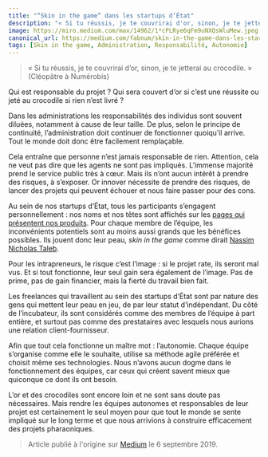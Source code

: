 ```yaml
---
title: "“Skin in the game” dans les startups d’État"
description: "« Si tu réussis, je te couvrirai d'or, sinon, je te jetterai au crocodile. » (Cléopâtre à Numérobis)"
image: https://miro.medium.com/max/14962/1*cPLRye6qFm9uNXQsWluMew.jpeg
canonical_url: https://medium.com/fabnum/skin-in-the-game-dans-les-startups-d%C3%A9tat-40afa6446eaf
tags: [Skin in the game, Administration, Responsabilité, Autonomie]
---
```


> « Si tu réussis, je te couvrirai d’or, sinon, je te jetterai au crocodile. » (Cléopâtre à Numérobis)

Qui est responsable du projet ? Qui sera couvert d’or si c’est une réussite ou jeté au crocodile si rien n’est livré ?

Dans les administrations les responsabilités des individus sont souvent diluées, notamment à cause de leur taille. De plus, selon le principe de continuité, l’administration doit continuer de fonctionner quoiqu’il arrive. Tout le monde doit donc être facilement remplaçable.

Cela entraîne que personne n’est jamais responsable de rien. Attention, cela ne veut pas dire que les agents ne sont pas impliqués. L’immense majorité prend le service public très à cœur. Mais ils n’ont aucun intérêt à prendre des risques, à s’exposer. Or innover nécessite de prendre des risques, de lancer des projets qui peuvent échouer et nous faire passer pour des cons.

Au sein de nos startups d’État, tous les participants s’engagent personnellement : nos noms et nos têtes sont affichés sur les [pages qui présentent nos produits](https://beta.gouv.fr/incubateurs/fabnumdef.html). Pour chaque membre de l’équipe, les inconvénients potentiels sont au moins aussi grands que les bénéfices possibles. Ils jouent donc leur peau, _skin in the game_ comme dirait [Nassim Nicholas Taleb](https://twitter.com/nntaleb).

Pour les intrapreneurs, le risque c’est l’image : si le projet rate, ils seront mal vus. Et si tout fonctionne, leur seul gain sera également de l’image. Pas de prime, pas de gain financier, mais la fierté du travail bien fait.

Les freelances qui travaillent au sein des startups d’État sont par nature des gens qui mettent leur peau en jeu, de par leur statut d’indépendant. Du côté de l’incubateur, ils sont considérés comme des membres de l’équipe à part entière, et surtout pas comme des prestataires avec lesquels nous aurions une relation client-fournisseur.

Afin que tout cela fonctionne un maître mot : l’autonomie. Chaque équipe s’organise comme elle le souhaite, utilise sa méthode agile préférée et choisit même ses technologies. Nous n’avons aucun dogme dans le fonctionnement des équipes, car ceux qui créent savent mieux que quiconque ce dont ils ont besoin.

L’or et des crocodiles sont encore loin et ne sont sans doute pas nécessaires. Mais rendre les équipes autonomes et responsables de leur projet est certainement le seul moyen pour que tout le monde se sente impliqué sur le long terme et que nous arrivions à construire efficacement des projets pharaoniques.

> Article publié à l'origine sur [Medium](https://medium.com/fabnum/skin-in-the-game-dans-les-startups-d%C3%A9tat-40afa6446eaf) le 6 septembre 2019.
